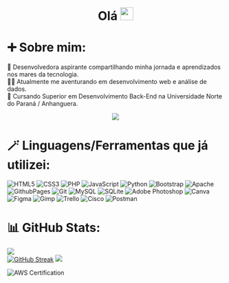 <h1>
  <div id="header" align="center">
  Olá
  <img src="https://media.giphy.com/media/hvRJCLFzcasrR4ia7z/giphy.gif" width="30px"/>
  </div>
</h1>

# ➕ Sobre mim:
🌟 Desenvolvedora aspirante compartilhando minha jornada e aprendizados nos mares da tecnologia.<br>
🧙‍♀️ Atualmente me aventurando em desenvolvimento web e análise de dados.<br>
📜 Cursando Superior em Desenvolvimento Back-End na Universidade Norte do Paraná / Anhanguera.

<div align="center">
  <img src="https://i.pinimg.com/originals/9f/16/d9/9f16d926f95e7ccc80b3771c50edaec3.gif" width="fit-content"/>
</div>


# 🪄 Linguagens/Ferramentas que já utilizei:
![HTML5](https://img.shields.io/badge/html5-%23E34F26.svg?style=for-the-badge&logo=html5&logoColor=white) ![CSS3](https://img.shields.io/badge/css3-%231572B6.svg?style=for-the-badge&logo=css3&logoColor=white) ![PHP](https://img.shields.io/badge/php-%23777BB4.svg?style=for-the-badge&logo=php&logoColor=white) ![JavaScript](https://img.shields.io/badge/javascript-%23323330.svg?style=for-the-badge&logo=javascript&logoColor=%23F7DF1E) ![Python](https://img.shields.io/badge/python-3670A0?style=for-the-badge&logo=python&logoColor=ffdd54) ![Bootstrap](https://img.shields.io/badge/bootstrap-%238511FA.svg?style=for-the-badge&logo=bootstrap&logoColor=white) ![Apache](https://img.shields.io/badge/apache-%23D42029.svg?style=for-the-badge&logo=apache&logoColor=white) ![GithubPages](https://img.shields.io/badge/github%20pages-121013?style=for-the-badge&logo=github&logoColor=white) ![Git](https://img.shields.io/badge/git-%23F05033.svg?style=for-the-badge&logo=git&logoColor=white) ![MySQL](https://img.shields.io/badge/mysql-4479A1.svg?style=for-the-badge&logo=mysql&logoColor=white) ![SQLite](https://img.shields.io/badge/sqlite-%2307405e.svg?style=for-the-badge&logo=sqlite&logoColor=white) ![Adobe Photoshop](https://img.shields.io/badge/adobe%20photoshop-%2331A8FF.svg?style=for-the-badge&logo=adobe%20photoshop&logoColor=white) ![Canva](https://img.shields.io/badge/Canva-%2300C4CC.svg?style=for-the-badge&logo=Canva&logoColor=white) ![Figma](https://img.shields.io/badge/figma-%23F24E1E.svg?style=for-the-badge&logo=figma&logoColor=white) ![Gimp](https://img.shields.io/badge/Gimp-657D8B?style=for-the-badge&logo=gimp&logoColor=FFFFFF) ![Trello](https://img.shields.io/badge/Trello-%23026AA7.svg?style=for-the-badge&logo=Trello&logoColor=white) ![Cisco](https://img.shields.io/badge/cisco-%23049fd9.svg?style=for-the-badge&logo=cisco&logoColor=black) ![Postman](https://img.shields.io/badge/Postman-FF6C37?style=for-the-badge&logo=postman&logoColor=white)

# 📊 GitHub Stats:
![](https://github-readme-stats.vercel.app/api?username=gcramalho&theme=github_dark&hide_border=false&include_all_commits=false&count_private=false)<br/>
[![GitHub Streak](https://github-readme-streak-stats.herokuapp.com?user=gcramalho&theme=nordfox&hide_current_streak=true)](https://git.io/streak-stats)
![](https://github-readme-stats.vercel.app/api/top-langs/?username=gcramalho&theme=github_dark&hide_border=false&include_all_commits=false&count_private=false&layout=compact)


![AWS Certification](https://i.imgur.com/pNpC7pP.png)

<!-- Proudly created with GPRM ( https://gprm.itsvg.in ) -->

<!---
gcramalho/gcramalho is a ✨ special ✨ repository because its `README.md` (this file) appears on your GitHub profile.
You can click the Preview link to take a look at your changes.
--->
